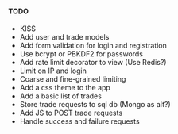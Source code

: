 #### TODO
* KISS
* Add user and trade models
* Add form validation for login and registration
* Use bcrypt or PBKDF2 for passwords
* Add rate limit decorator to view (Use Redis?)
*   Limit on IP and login
*   Coarse and fine-grained limiting
* Add a css theme to the app
* Add a basic list of trades
* Store trade requests to sql db (Mongo as alt?)
* Add JS to POST trade requests
* Handle success and failure requests

